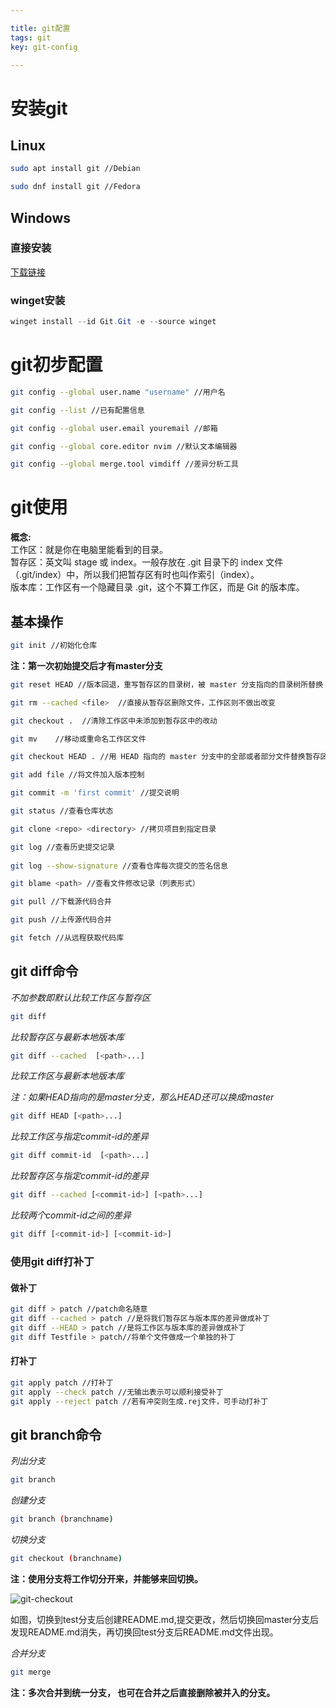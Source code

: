 ```yaml
---

title: git配置
tags: git
key: git-config 

---
```


# 安装git

## Linux

```bash
sudo apt install git //Debian

sudo dnf install git //Fedora
```

## Windows

### 直接安装

[下载链接](https://github.com/git-for-windows/git/releases/download/v2.37.1.windows.1/Git-2.37.1-64-bit.exe)

### winget安装

```powershell
winget install --id Git.Git -e --source winget
```

# git初步配置

```bash
git config --global user.name "username" //用户名

git config --list //已有配置信息

git config --global user.email youremail //邮箱

git config --global core.editor nvim //默认文本编辑器

git config --global merge.tool vimdiff //差异分析工具
```

# git使用

**概念:**  
工作区：就是你在电脑里能看到的目录。  
暂存区：英文叫 stage 或 index。一般存放在 .git 目录下的 index 文件（.git/index）中，所以我们把暂存区有时也叫作索引（index）。  
版本库：工作区有一个隐藏目录 .git，这个不算工作区，而是 Git 的版本库。

## 基本操作

```bash
git init //初始化仓库
```

**注：第一次初始提交后才有master分支**

```bash
git reset HEAD //版本回退，重写暂存区的目录树，被 master 分支指向的目录树所替换

git rm --cached <file>  //直接从暂存区删除文件，工作区则不做出改变

git checkout .  //清除工作区中未添加到暂存区中的改动

git mv    //移动或重命名工作区文件

git checkout HEAD . //用 HEAD 指向的 master 分支中的全部或者部分文件替换暂存区和以及工作区中的文件

git add file //将文件加入版本控制

git commit -m 'first commit' //提交说明

git status //查看仓库状态

git clone <repo> <directory> //拷贝项目到指定目录

git log //查看历史提交记录
 
git log --show-signature //查看仓库每次提交的签名信息

git blame <path> //查看文件修改记录（列表形式）

git pull //下载源代码合并

git push //上传源代码合并

git fetch //从远程获取代码库
```

## git diff命令

*不加参数即默认比较工作区与暂存区*

```bash
git diff
```

*比较暂存区与最新本地版本库*

```bash
git diff --cached  [<path>...] 
```

*比较工作区与最新本地版本库*

*注：如果HEAD指向的是master分支，那么HEAD还可以换成master* 

```bash
git diff HEAD [<path>...]
```

*比较工作区与指定commit-id的差异*

```bash
git diff commit-id  [<path>...]
```

*比较暂存区与指定commit-id的差异*

```bash
git diff --cached [<commit-id>] [<path>...] 
```

*比较两个commit-id之间的差异*

```bash
git diff [<commit-id>] [<commit-id>]
```

### 使用git diff打补丁

#### 做补丁

```bash
git diff > patch //patch命名随意
git diff --cached > patch //是将我们暂存区与版本库的差异做成补丁
git diff --HEAD > patch //是将工作区与版本库的差异做成补丁
git diff Testfile > patch//将单个文件做成一个单独的补丁
```

#### 打补丁

```bash
git apply patch //打补丁
git apply --check patch //无输出表示可以顺利接受补丁
git apply --reject patch //若有冲突则生成.rej文件，可手动打补丁
```

## git branch命令

*列出分支*

```bash
git branch
```

*创建分支*

```bash
git branch (branchname)
```

*切换分支*

```bash
git checkout (branchname)
```

**注：使用分支将工作切分开来，并能够来回切换。**  

![git-checkout](https://duan-dky.me/assets/img/posts/git-config/git-checkout.png)  

如图，切换到test分支后创建README.md,提交更改，然后切换回master分支后发现README.md消失，再切换回test分支后README.md文件出现。  

*合并分支*  

```bash
git merge 
```

**注：多次合并到统一分支， 也可在合并之后直接删除被并入的分支。** 